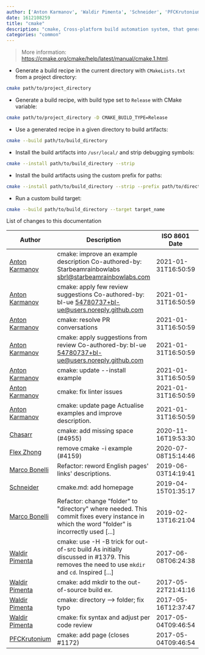```yaml
---
author: ['Anton Karmanov', 'Waldir Pimenta', 'Schneider', 'PFCKrutonium', 'Flex Zhong', 'Chasarr', 'Marco Bonelli']
date: 1612108259
title: "cmake"
description: "cmake, Cross-platform build automation system, that generates recipes for native build systems."
categories: "common"
---
```

> More information: <https://cmake.org/cmake/help/latest/manual/cmake.1.html>.

- Generate a build recipe in the current directory with `CMakeLists.txt` from a project directory:

```bash
cmake path/to/project_directory
```

- Generate a build recipe, with build type set to `Release` with CMake variable:

```bash
cmake path/to/project_directory -D CMAKE_BUILD_TYPE=Release
```

- Use a generated recipe in a given directory to build artifacts:

```bash
cmake --build path/to/build_directory
```

- Install the build artifacts into `/usr/local/` and strip debugging symbols:

```bash
cmake --install path/to/build_directory --strip
```

- Install the build artifacts using the custom prefix for paths:

```bash
cmake --install path/to/build_directory --strip --prefix path/to/directory
```

- Run a custom build target:

```bash
cmake --build path/to/build_directory --target target_name
```
List of changes to this documentation


Author | Description | ISO 8601 Date | GitHub link
------|-----|-----|-----
[Anton Karmanov](mailto:a.karmanov@inventati.org) | cmake: improve an example description Co-authored-by: Starbeamrainbowlabs <sbrl@starbeamrainbowlabs.com> | 2021-01-31T16:50:59 | [826e7c8e3c80](https://github.com/tldr-pages/tldr/commit/826e7c8e3c802aacb8b506ef098ae855cdcf3a04)
[Anton Karmanov](mailto:a.karmanov@inventati.org) | cmake: apply few review suggestions Co-authored-by: bl-ue <54780737+bl-ue@users.noreply.github.com> | 2021-01-31T16:50:59 | [da1db4d6464d](https://github.com/tldr-pages/tldr/commit/da1db4d6464d82adb8e44e15573663237a800167)
[Anton Karmanov](mailto:a.karmanov@inventati.org) | cmake: resolve PR conversations | 2021-01-31T16:50:59 | [32e858f5f7cf](https://github.com/tldr-pages/tldr/commit/32e858f5f7cfaee75c21bd22ddf8da934f766360)
[Anton Karmanov](mailto:a.karmanov@inventati.org) | cmake: apply suggestions from review Co-authored-by: bl-ue <54780737+bl-ue@users.noreply.github.com> | 2021-01-31T16:50:59 | [c39095a21da3](https://github.com/tldr-pages/tldr/commit/c39095a21da3d1ac458200d426d993975e10c944)
[Anton Karmanov](mailto:a.karmanov@inventati.org) | cmake: update --install example | 2021-01-31T16:50:59 | [64d4a41efbda](https://github.com/tldr-pages/tldr/commit/64d4a41efbda340e000b0ac69ad1c88b46e94f57)
[Anton Karmanov](mailto:a.karmanov@inventati.org) | cmake: fix linter issues | 2021-01-31T16:50:59 | [36d3ce201119](https://github.com/tldr-pages/tldr/commit/36d3ce201119e87f83da2c2288f6dcea0414147c)
[Anton Karmanov](mailto:a.karmanov@inventati.org) | cmake: update page Actualise examples and improve description. | 2021-01-31T16:50:59 | [bb6d3e72d839](https://github.com/tldr-pages/tldr/commit/bb6d3e72d83933d246484275b1ea227db3fbac81)
[Chasarr](mailto:34444482+Chasarr@users.noreply.github.com) | cmake: add missing space (#4955) | 2020-11-16T19:53:30 | [f8d18031eb6e](https://github.com/tldr-pages/tldr/commit/f8d18031eb6e679df6914c77d271e3453fbd642e)
[Flex Zhong](mailto:chungzh07@gmail.com) | remove cmake -i example (#4159) | 2020-07-08T15:14:46 | [866a4f78a054](https://github.com/tldr-pages/tldr/commit/866a4f78a0549a718d788fa006958f14f9f42260)
[Marco Bonelli](mailto:marco@mebeim.net) | Refactor: reword English pages' links' descriptions. | 2019-06-03T14:19:41 | [66abb98ce935](https://github.com/tldr-pages/tldr/commit/66abb98ce935c0f4516bf30c4d6da72180d5a3ab)
[Schneider](mailto:lucas.schneider@sap.com) | cmake.md: add homepage | 2019-04-15T01:35:17 | [d856fbdef08f](https://github.com/tldr-pages/tldr/commit/d856fbdef08f9fbabf3e655bfaf46056f19be01a)
[Marco Bonelli](mailto:mb5.marcob@gmail.com) | Refactor: change "folder" to "directory" where needed. This commit fixes every instance in which the word "folder" is incorrectly used [...] | 2019-02-13T16:21:04 | [2599a6de483a](https://github.com/tldr-pages/tldr/commit/2599a6de483a70601ab17b29e0f18a5a8bdcaa12)
[Waldir Pimenta](mailto:waldyrious@gmail.com) | cmake: use -H -B trick for out-of-src build As initially discussed in #1379. This removes the need to use `mkdir` and `cd`. Inspired [...] | 2017-06-08T06:24:38 | [b4dc9ec224ee](https://github.com/tldr-pages/tldr/commit/b4dc9ec224eef8be44206d2f1e655944b02446f7)
[Waldir Pimenta](mailto:waldyrious@gmail.com) | cmake: add mkdir to the out-of-source build ex. | 2017-05-22T21:41:16 | [6b1e4f24ab89](https://github.com/tldr-pages/tldr/commit/6b1e4f24ab89531aab22c7be8a5078804acace92)
[Waldir Pimenta](mailto:waldyrious@gmail.com) | cmake: directory --> folder; fix typo | 2017-05-16T12:37:47 | [88eea8611789](https://github.com/tldr-pages/tldr/commit/88eea8611789b901988bfbd7b7ad5342b174f947)
[Waldir Pimenta](mailto:waldyrious@gmail.com) | cmake: fix syntax and adjust per code review | 2017-05-04T09:46:54 | [776fdcf77a76](https://github.com/tldr-pages/tldr/commit/776fdcf77a764999697c5bc838d2d82a9c00de68)
[PFCKrutonium](mailto:PFCKrutonium@gmail.com) | cmake: add page (closes #1172) | 2017-05-04T09:46:54 | [d3fed3b31f94](https://github.com/tldr-pages/tldr/commit/d3fed3b31f946c5ab083abc85f53f7ee70587536)


